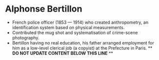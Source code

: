 Alphonse Bertillon
==================

* French police officer (1853 &mdash; 1914) who created anthropometry, an identification system based on physical measurements.
* Contributed the mug shot and systematisation of crime-scene photography.
* Bertillon having no real education, his father arranged employment for him as a low-level clerical job (a copyist) at the Prefecture in Paris.
** **DO NOT UPDATE CONTENT BELOW THIS LINE** **

